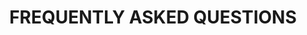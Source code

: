 ---
# FAQ Page Content
title: "FREQUENTLY ASKED QUESTIONS"
meta_title: "FAQ"
description: "Frequently Asked Questions about Sovereign Engineering"

# Main introduction section  
intro:
  content: |
    - [When does the next Sovereign Engineering Cohort start?](#when-does-the-next-sovereign-engineering-cohort-start)
    - [Where does the Sovereign Engineering Cohort take place?](#where-does-the-sovereign-engineering-cohort-take-place)
    - [Is this a free program?](#is-this-a-free-program)
    - [Do you pay for flights and accommodation?](#do-you-pay-for-flights-and-accommodation)
    - [Do you provide accommodation?](#do-you-provide-accommodation)
    - [How do I need to prepare for the six weeks?](#how-do-i-need-to-prepare-for-the-six-weeks)
    - [What is the cost of living in Madeira?](#what-is-the-cost-of-living-in-madeira)
    - [How do I best contact you?](#how-do-i-best-contact-you)
    - [How do I apply?](#how-do-i-apply)

# FAQ sections
sections:
  - id: "program-basics"
    title: "Program Information"
    questions:
      - question: "When does the next Sovereign Engineering Cohort start?"
        answer: "If you are selected for SEC-05, we expect and welcome you on Monday **Sept 1st** 2025 at 9am."
      
      - question: "Where does the Sovereign Engineering Cohort take place?"
        answer: "At Cowork Funchal, which is located in the capital of Madeira, an island in the Atlantic Ocean and part of Portugal.\n\nAddress: Rua das Mercês 41, 9000-224 Funchal, Portugal"
      
      - question: "Is this a free program?"
        answer: "Yes, it is. If you are selected, the program is free for you. We'll take care of the shared coworking space and make sure you feel at home. This location will be our homebase until the final Demo Day.\n\nThat said, we are not going to work 24/7. Grant yourself some time off after our working sessions to relax and enjoy the island."

  - id: "travel-accommodation"
    title: "Travel & Accommodation"
    questions:
      - question: "Do you pay for flights and accommodation?"
        answer: "No, we don't. If you commit yourself to the program you have to organize your flights and accommodation yourself. If you, for any reason, are not able to do this, please send us a message via the contact form."
      
      - question: "Do you provide accommodation?"
        answer: "No, but you can search for a roof over your head on:\n\n* [Nomadlist - Madeira](https://nomadlist.com/madeira)\n* [An Island Apart](https://www.anislandapart.com)\n* [Booking.com](https://www.booking.com)\n* [Airbnb](https://www.airbnb.com)\n\nThere's also madeirafriends.org which is a community that can help with many things."
      
      - question: "How do I need to prepare for the six weeks?"
        answer: "There's of course a difference if you travel to Madeira on your own, or with a family. Besides this, your preparations should be approached like a longer than normal working holiday of six weeks. So, pack enough clothes and hardware that you'll be needing for living out of your suitcase for a while.\n\nIf you have special needs, please send us a message through the contact form and we'll see how we can help you settle in."

  - id: "cost-living"
    title: "Cost of Living"
    questions:
      - question: "What is the cost of living in Madeira?"
        answer: "If you are invited to come after you're selected, you need to take care of a personal budget for 6 weeks, including flight tickets, rent for accommodation, spending money for daily expenses such as breakfast, lunch and dinner. Pocket money for the weekend outings is also not a bad idea, since you'll be able to explore beautiful Madeira once you're there.\n\nA so-called ballpark figure is hard to calculate in general, as Madeira might be cheaper for participants who come from the US or north-west Europe. If you come from southern Europe or Asia or the Americas it might be more expensive. Besides this it also depends on your personal preferences for accommodation, etc.\n\nBe sure to check out:\n\n* [Nomadlist - Cost of Living in Madeira](https://nomadlist.com/madeira)\n* [Satlantis - Madeira Stats & Facts](https://satlantis.com)"

  - id: "application-contact"
    title: "Application & Contact"
    questions:
      - question: "How do I apply?"
        answer: "By filling out the [SEC-05 application form](https://sovereignengineering.typeform.com/SEC-05)."
      
      - question: "How do I best contact you?"
        answer: "You can contact us via the contact form, via email [info@sovereignengineering.io](mailto:info@sovereignengineering.io), or via [nostr](https://njump.me/sovereignengineering.io). We'll do our best to get back to you as soon as possible."

  - id: "contact-info"
    title: "Still Have Questions?"
    content: |
      Make sure to consult the Frequently Asked Questions if you have any questions. If the FAQ doesn't answer your question, please reach out to us using the contact information below.
    questions:
      - question: "Email"
        answer: "[info@sovereignengineering.io](mailto:info@sovereignengineering.io)"

      - question: "Nostr"
        answer: "[@sovereignengineering.io](https://njump.me/sovereignengineering.io)"

      - question: "Address"
        answer: "Sovereign Engineering Shipyard\nRua das Mercês 41\nFunchal, Funchal 9000-224\nMadeira, Portugal"

# Call to action
cta:
  text: "Apply Now"
  link: "https://sovereignengineering.typeform.com/SEC-05"
--- 